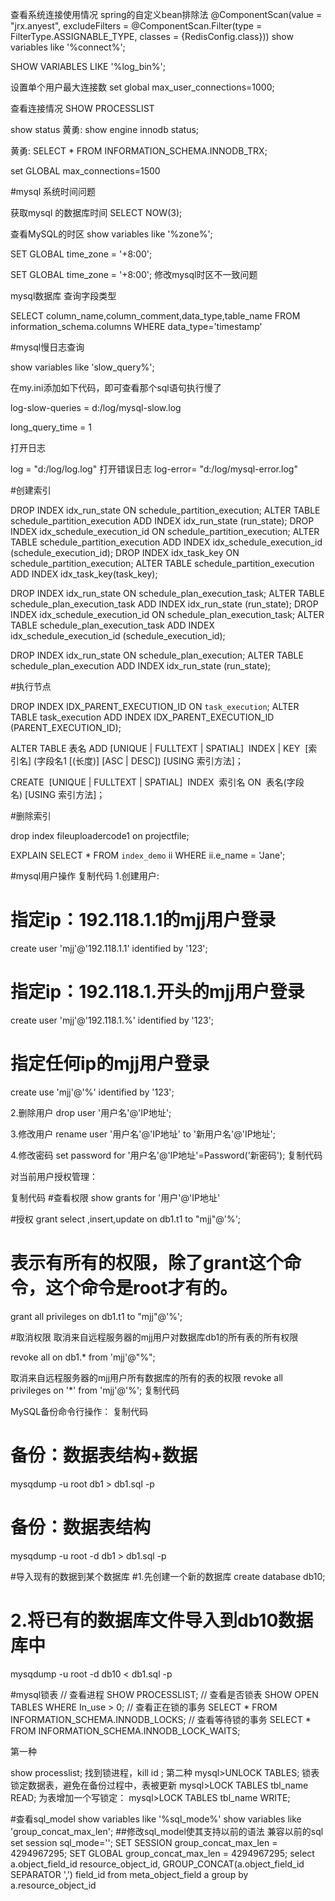 查看系统连接使用情况
spring的自定义bean排除法
@ComponentScan(value = "jrx.anyest", excludeFilters = @ComponentScan.Filter(type = FilterType.ASSIGNABLE_TYPE, classes = {RedisConfig.class}))
show variables like '%connect%';

SHOW VARIABLES LIKE '%log_bin%';

设置单个用户最大连接数
set global max_user_connections=1000;

查看连接情况
SHOW PROCESSLIST

show status
黄勇:
show engine innodb status;

黄勇:
SELECT * FROM INFORMATION_SCHEMA.INNODB_TRX;



set GLOBAL max_connections=1500


#mysql  系统时间问题

获取mysql  的数据库时间   SELECT NOW(3);

查看MySQL的时区
show variables like '%zone%';

SET GLOBAL time_zone = '+8:00';

SET GLOBAL time_zone = '+8:00';  修改mysql时区不一致问题

mysql数据库 查询字段类型

SELECT column_name,column_comment,data_type,table_name 
FROM information_schema.columns 
WHERE data_type='timestamp'


#mysql慢日志查询

show variables like 'slow_query%';

在my.ini添加如下代码，即可查看那个sql语句执行慢了

log-slow-queries = d:/log/mysql-slow.log

long_query_time = 1

打开日志

log = "d:/log/log.log"
打开错误日志
log-error= "d:/log/mysql-error.log"


#创建索引

DROP INDEX idx_run_state ON schedule_partition_execution;
ALTER TABLE schedule_partition_execution ADD INDEX idx_run_state (run_state);
  DROP INDEX idx_schedule_execution_id ON schedule_partition_execution;
 ALTER TABLE schedule_partition_execution ADD INDEX idx_schedule_execution_id (schedule_execution_id);
   DROP INDEX idx_task_key ON schedule_partition_execution;
 ALTER TABLE schedule_partition_execution ADD INDEX idx_task_key(task_key);


DROP INDEX idx_run_state ON schedule_plan_execution_task;
ALTER TABLE schedule_plan_execution_task ADD INDEX idx_run_state (run_state);
DROP INDEX idx_schedule_execution_id ON schedule_plan_execution_task;
ALTER TABLE schedule_plan_execution_task ADD INDEX idx_schedule_execution_id (schedule_execution_id);


DROP INDEX idx_run_state ON schedule_plan_execution;
ALTER TABLE schedule_plan_execution ADD INDEX idx_run_state (run_state);

#执行节点

 DROP INDEX IDX_PARENT_EXECUTION_ID ON `task_execution`;
ALTER TABLE task_execution ADD INDEX IDX_PARENT_EXECUTION_ID (PARENT_EXECUTION_ID);




ALTER TABLE 表名 ADD [UNIQUE | FULLTEXT | SPATIAL]  INDEX | KEY  [索引名] (字段名1 [(长度)] [ASC | DESC]) [USING 索引方法]；



CREATE  [UNIQUE | FULLTEXT | SPATIAL]  INDEX  索引名 ON  表名(字段名) [USING 索引方法]；

#删除索引

drop index fileuploadercode1 on projectfile;

EXPLAIN SELECT * FROM `index_demo` ii WHERE ii.e_name = 'Jane';


#mysql用户操作
复制代码
1.创建用户:
# 指定ip：192.118.1.1的mjj用户登录
create user 'mjj'@'192.118.1.1' identified by '123';
# 指定ip：192.118.1.开头的mjj用户登录
create user 'mjj'@'192.118.1.%' identified by '123';
# 指定任何ip的mjj用户登录
create use 'mjj'@'%' identified by '123';

2.删除用户
drop user '用户名'@'IP地址';


3.修改用户
rename user '用户名'@'IP地址' to '新用户名'@'IP地址';

4.修改密码
set password for '用户名'@'IP地址'=Password('新密码');
复制代码
 

对当前用户授权管理：
　　

复制代码
#查看权限
show grants for '用户'@'IP地址'

#授权
grant select ,insert,update on db1.t1 to "mjj"@'%';

# 表示有所有的权限，除了grant这个命令，这个命令是root才有的。
grant all privileges  on db1.t1 to "mjj"@'%';

#取消权限
取消来自远程服务器的mjj用户对数据库db1的所有表的所有权限

revoke all on db1.* from 'mjj'@"%";  

取消来自远程服务器的mjj用户所有数据库的所有的表的权限
revoke all privileges on '*' from 'mjj'@'%';
复制代码
 

MySQL备份命令行操作：
复制代码
# 备份：数据表结构+数据
mysqdump -u root db1 > db1.sql -p


# 备份：数据表结构
mysqdump -u root -d db1 > db1.sql -p

#导入现有的数据到某个数据库
#1.先创建一个新的数据库
create database db10;
# 2.将已有的数据库文件导入到db10数据库中
mysqdump -u root -d db10 < db1.sql -p



#mysql锁表
// 查看进程
SHOW PROCESSLIST;
// 查看是否锁表
SHOW OPEN TABLES WHERE In_use > 0;
// 查看正在锁的事务
SELECT * FROM INFORMATION_SCHEMA.INNODB_LOCKS; 
// 查看等待锁的事务
    SELECT * FROM INFORMATION_SCHEMA.INNODB_LOCK_WAITS; 


第一种

show processlist;
找到锁进程，kill id ;
第二种
mysql>UNLOCK TABLES;
锁表
锁定数据表，避免在备份过程中，表被更新
mysql>LOCK TABLES tbl_name READ;
为表增加一个写锁定：
mysql>LOCK TABLES tbl_name WRITE;

#查看sql_model
show variables like '%sql_mode%'
show variables like 'group_concat_max_len';
##修改sql_model使其支持以前的语法  兼容以前的sql
 set session sql_mode='';
 SET SESSION group_concat_max_len = 4294967295;
 SET GLOBAL group_concat_max_len = 4294967295;
select a.object_field_id resource_object_id, GROUP_CONCAT(a.object_field_id SEPARATOR ',') field_id from meta_object_field a  group by a.resource_object_id




